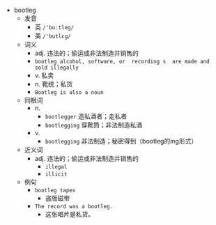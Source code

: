 - bootleg
  - 发音
    - 英 `/'buːtleg/`
    - 美 `/'butlɛɡ/`
  - 词义
    - adj. 违法的；偷运或非法制造并销售的
    - `bootleg alcohol, software, or  recording s  are made and sold illegally`
    - v. 私卖
    - n. 靴统；私货
    - `Bootleg is also a noun`
  - 同根词
    - n.
      - `bootlegger` 造私酒者；走私者
      - `bootlegging` 穿靴筒；非法制造私酒
    - v.
      - `bootlegging` 非法制造；秘密得到（bootleg的ing形式）
  - 近义词
    - adj. 违法的；偷运或非法制造并销售的
      - `illegal`
      - `illicit`
  - 例句
    - `bootleg tapes`
      - 盗版磁带
    - `The record was a bootleg.`
      - 这张唱片是私货。

